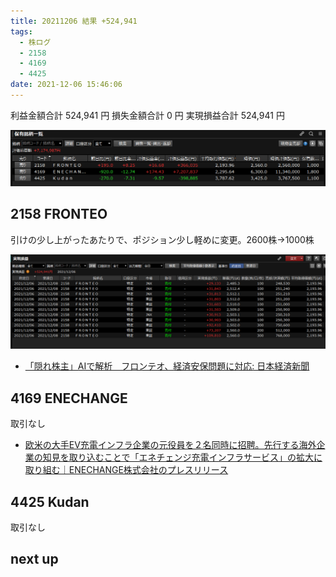 ```yaml
---
title: 20211206 結果 +524,941
tags:
  - 株ログ
  - 2158
  - 4169
  - 4425
date: 2021-12-06 15:46:06
---
```


利益金額合計 524,941 円
損失金額合計 0 円
実現損益合計 524,941 円

![i](/kab/img/20211206000.png)

## 2158 FRONTEO

引けの少し上がったあたりで、ポジション少し軽めに変更。2600株→1000株

![i](/kab/img/202112062158.png)

- [「隠れ株主」AIで解析　フロンテオ、経済安保問題に対応: 日本経済新聞](https://www.nikkei.com/article/DGXZQOUC169I00W1A111C2000000/?unlock=1)

## 4169 ENECHANGE

取引なし

- [欧米の大手EV充電インフラ企業の元役員を２名同時に招聘。先行する海外企業の知見を取り込むことで「エネチェンジ充電インフラサービス」の拡大に取り組む｜ENECHANGE株式会社のプレスリリース](https://prtimes.jp/main/html/rd/p/000000193.000017121.html)

## 4425 Kudan

取引なし

## next up



